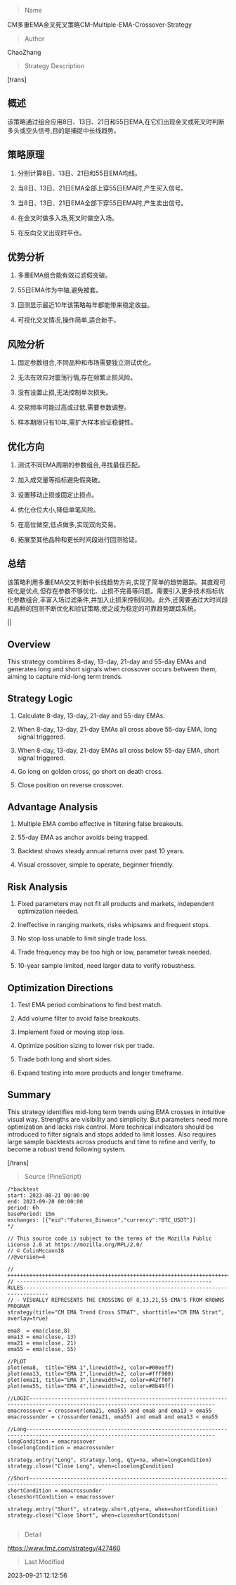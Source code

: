 
> Name

CM多重EMA金叉死叉策略CM-Multiple-EMA-Crossover-Strategy

> Author

ChaoZhang

> Strategy Description

[trans]

## 概述

该策略通过组合应用8日、13日、21日和55日EMA,在它们出现金叉或死叉时判断多头或空头信号,目的是捕捉中长线趋势。

## 策略原理

1. 分别计算8日、13日、21日和55日EMA均线。

2. 当8日、13日、21日EMA全部上穿55日EMA时,产生买入信号。

3. 当8日、13日、21日EMA全部下穿55日EMA时,产生卖出信号。 

4. 在金叉时做多入场,死叉时做空入场。

5. 在反向交叉出现时平仓。

## 优势分析

1. 多重EMA组合能有效过滤假突破。

2. 55日EMA作为中轴,避免被套。 

3. 回测显示最近10年该策略每年都能带来稳定收益。

4. 可视化交叉情况,操作简单,适合新手。

## 风险分析

1. 固定参数组合,不同品种和市场需要独立测试优化。

2. 无法有效应对震荡行情,存在频繁止损风险。

3. 没有设置止损,无法控制单次损失。

4. 交易频率可能过高或过低,需要参数调整。

5. 样本期限只有10年,需扩大样本验证稳健性。

## 优化方向

1. 测试不同EMA周期的参数组合,寻找最佳匹配。

2. 加入成交量等指标避免假突破。

3. 设置移动止损或固定止损点。 

4. 优化仓位大小,降低单笔风险。

5. 在高位做空,低点做多,实现双向交易。

6. 拓展至其他品种和更长时间段进行回测验证。

## 总结

该策略利用多重EMA交叉判断中长线趋势方向,实现了简单的趋势跟踪。其直观可视化是优点,但存在参数不够优化、止损不完善等问题。需要引入更多技术指标优化参数组合,丰富入场过滤条件,并加入止损来控制风险。此外,还需要通过大时间段和品种的回测不断优化和验证策略,使之成为稳定的可靠趋势跟踪系统。

|| 


## Overview

This strategy combines 8-day, 13-day, 21-day and 55-day EMAs and generates long and short signals when crossover occurs between them, aiming to capture mid-long term trends.

## Strategy Logic

1. Calculate 8-day, 13-day, 21-day and 55-day EMAs.

2. When 8-day, 13-day, 21-day EMAs all cross above 55-day EMA, long signal triggered.

3. When 8-day, 13-day, 21-day EMAs all cross below 55-day EMA, short signal triggered.

4. Go long on golden cross, go short on death cross. 

5. Close position on reverse crossover.

## Advantage Analysis

1. Multiple EMA combo effective in filtering false breakouts.

2. 55-day EMA as anchor avoids being trapped.

3. Backtest shows steady annual returns over past 10 years. 

4. Visual crossover, simple to operate, beginner friendly.

## Risk Analysis

1. Fixed parameters may not fit all products and markets, independent optimization needed.

2. Ineffective in ranging markets, risks whipsaws and frequent stops.

3. No stop loss unable to limit single trade loss.

4. Trade frequency may be too high or low, parameter tweak needed.

5. 10-year sample limited, need larger data to verify robustness.

## Optimization Directions

1. Test EMA period combinations to find best match.

2. Add volume filter to avoid false breakouts. 

3. Implement fixed or moving stop loss.

4. Optimize position sizing to lower risk per trade.

5. Trade both long and short sides.

6. Expand testing into more products and longer timeframe.

## Summary

This strategy identifies mid-long term trends using EMA crosses in intuitive visual way. Strengths are visibility and simplicity. But parameters need more optimization and lacks risk control. More technical indicators should be introduced to filter signals and stops added to limit losses. Also requires large sample backtests across products and time to refine and verify, to become a robust trend following system.

[/trans]



> Source (PineScript)

``` pinescript
/*backtest
start: 2023-08-21 00:00:00
end: 2023-09-20 00:00:00
period: 6h
basePeriod: 15m
exchanges: [{"eid":"Futures_Binance","currency":"BTC_USDT"}]
*/

// This source code is subject to the terms of the Mozilla Public License 2.0 at https://mozilla.org/MPL/2.0/
// © ColinMccann18
//@version=4

// +++++++++++++++++++++++++++++++++++++++++++++++++++++++++++++++++++++++++++++++++++++++++++++++++++++++++++++++++++++++++++++++++++++++++++++++++
// --------------------------------------------------------------RULES------------------------------------------------------------------------------
// - VISUALLY REPRESENTS THE CROSSING OF 8,13,21,55 EMA'S FROM KROWNS PROGRAM 
strategy(title="CM EMA Trend Cross STRAT", shorttitle="CM EMA Strat", overlay=true)

ema8  = ema(close,8)
ema13 = ema(close, 13)
ema21 = ema(close, 21)
ema55 = ema(close, 55)

//PLOT
plot(ema8,  title="EMA 1",linewidth=2, color=#00eeff)
plot(ema13, title="EMA 2",linewidth=2, color=#fff900)
plot(ema21, title="EMA 3",linewidth=2, color=#42ff0f)
plot(ema55, title="EMA 4",linewidth=2, color=#8b49ff)

//LOGIC---------------------------------------------------------------------------------------------------------------------------------
emacrossover = crossover(ema21, ema55) and ema8 and ema13 > ema55
emacrossunder = crossunder(ema21, ema55) and ema8 and ema13 < ema55

//Long----------------------------------------------------------------------------------------------------------------------------------
longCondition = emacrossover
closelongCondition = emacrossunder

strategy.entry("Long", strategy.long, qty=na, when=longCondition)
strategy.close("Close Long", when=closelongCondition)

//Short----------------------------------------------------------------------------------------------------------------------------------
shortCondition = emacrossunder
closeshortCondition = emacrossover

strategy.entry("Short", strategy.short,qty=na, when=shortCondition)
strategy.close("Close Short", when=closeshortCondition)


```

> Detail

https://www.fmz.com/strategy/427460

> Last Modified

2023-09-21 12:12:56

